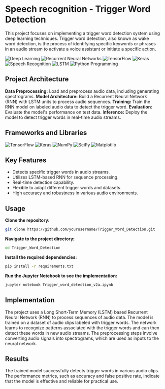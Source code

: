 # Speech recognition - Trigger Word Detection

This project focuses on implementing a trigger word detection system using deep learning techniques. Trigger word detection, also known as wake word detection, is the process of identifying specific keywords or phrases in an audio stream to activate a voice assistant or initiate a specific action.


![Deep Learning](https://img.shields.io/badge/Skill-Deep%20Learning-yellow)
![Recurrent Neural Networks](https://img.shields.io/badge/Skill-Recurrent%20Neural%20Networks-blueviolet)
![TensorFlow](https://img.shields.io/badge/Skill-TensorFlow-orange)
![Keras](https://img.shields.io/badge/Skill-Keras-yellow)
![Speech Recognition](https://img.shields.io/badge/Skill-Speech%20Recognition-brightblue)
![LSTM](https://img.shields.io/badge/Skill-LSTM-brightblue)
![Python Programming](https://img.shields.io/badge/Skill-Python%20Programming-orange)

## Project Architecture

**Data Preprocessing:** Load and preprocess audio data, including generating spectrograms.
**Model Architecture:** Build a Recurrent Neural Network (RNN) with LSTM units to process audio sequences.
**Training:** Train the RNN model on labeled audio data to detect the trigger word.
**Evaluation:** Evaluate the model's performance on test data.
**Inference:** Deploy the model to detect trigger words in real-time audio streams.

## Frameworks and Libraries
![TensorFlow](https://img.shields.io/badge/TensorFlow-2.16.1-orange.svg?style=flat&logo=tensorflow)
![Keras](https://img.shields.io/badge/Keras-3.3.3-red.svg?style=flat&logo=keras)
![NumPy](https://img.shields.io/badge/NumPy-1.26.4-blue.svg?style=flat&logo=numpy)
![SciPy](https://img.shields.io/badge/SciPy-1.10.1-yellow.svg?style=flat&logo=SciPy)
![Matplotlib](https://img.shields.io/badge/Matplotlib-3.6.2-green.svg?style=flat&logo=matplotlib)

## Key Features

- Detects specific trigger words in audio streams.
- Utilizes LSTM-based RNN for sequence processing.
- Real-time detection capability.
- Flexible to adapt different trigger words and datasets.
- High accuracy and robustness in various audio environments.

## Usage
**Clone the repository:**
```bash
git clone https://github.com/yourusername/Trigger_Word_Detection.git
```
**Navigate to the project directory:**
```bash
cd Trigger_Word_Detection
```
**Install the required dependencies:**
```bash
pip install -r requirements.txt
```
**Run the Jupyter Notebook to see the implementation:**
```bash
jupyter notebook Trigger_word_detection_v2a.ipynb
```
## Implementation
The project uses a Long Short-Term Memory (LSTM) based Recurrent Neural Network (RNN) to process sequences of audio data. The model is trained on a dataset of audio clips labeled with trigger words. The network learns to recognize patterns associated with the trigger words and can then detect these words in new audio streams. The preprocessing steps involve converting audio signals into spectrograms, which are used as inputs to the neural network.

## Results

The trained model successfully detects trigger words in various audio clips. The performance metrics, such as accuracy and false positive rate, indicate that the model is effective and reliable for practical use.